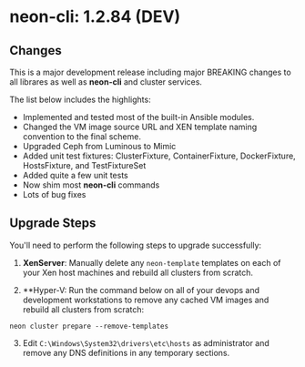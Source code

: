 # neon-cli: 1.2.84 (DEV)

## Changes

This is a major development release including major BREAKING changes to all librares as well as **neon-cli** and cluster services.

The list below includes the highlights:

* Implemented and tested most of the built-in Ansible modules.
* Changed the VM image source URL and XEN template naming convention to the final scheme.
* Upgraded Ceph from Luminous to Mimic
* Added unit test fixtures: ClusterFixture, ContainerFixture, DockerFixture, HostsFixture, and TestFixtureSet
* Added quite a few unit tests
* Now shim most **neon-cli** commands
* Lots of bug fixes

## Upgrade Steps

You'll need to perform the following steps to upgrade successfully:

1. **XenServer**: Manually delete any `neon-template` templates on each of your Xen host machines and rebuild all clusters from scratch.

2. **Hyper-V: Run the command below on all of your devops and development workstations to remove any cached VM images and rebuild all clusters from scratch:

`neon cluster prepare --remove-templates`

3. Edit `C:\Windows\System32\drivers\etc\hosts` as administrator and remove any DNS definitions in any temporary sections.
